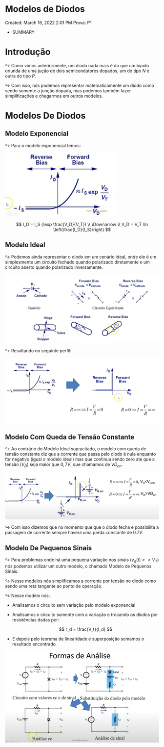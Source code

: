 # Modelos de Diodos

Created: March 16, 2022 2:01 PM
Prova: P1

- SUMMARY
    
    

# Introdução

$\hookrightarrow$ Como vimos anteriormente, um diodo nada mais é do que um bipolo oriunda de uma jução de dois semicondutores dopados, um do tipo $N$ e outra do tipo $P$.

$\hookrightarrow$ Com isso, nós podemos representar matematicamente um diodo como sendo somente a junção dopada, mas podemos também fazer simplificações e chegarmos em outros modelos. 

# Modelos De Diodos

## Modelo Exponencial

$\hookrightarrow$ Para o modelo exponencial temos:

![Screen Shot 2022-03-23 at 4.19.17 PM.png](Modelos%20de%20Diodos%201d96f21a3964461ea9c42b794eae6be4/Screen_Shot_2022-03-23_at_4.19.17_PM.png)

$$
I_D = I_S (\exp \frac{V_D}{V_T}) \\ \Downarrow \\ V_D = V_T \ln \left(\frac{I_D}{I_S}\right)
$$

## Modelo Ideal

$\hookrightarrow$ Podemos ainda representar o diodo em um cenário ideal, onde ele é um simplesmente um circuito fechado quando polarizado diretamente e um circuito aberto quando polarizado inversamente.

![Screen Shot 2022-03-23 at 4.24.32 PM.png](Modelos%20de%20Diodos%201d96f21a3964461ea9c42b794eae6be4/Screen_Shot_2022-03-23_at_4.24.32_PM.png)

$\hookrightarrow$ Resultando no seguinte perfil:

![Screen Shot 2022-03-23 at 4.25.51 PM.png](Modelos%20de%20Diodos%201d96f21a3964461ea9c42b794eae6be4/Screen_Shot_2022-03-23_at_4.25.51_PM.png)

## Modelo Com Queda de Tensão Constante

$\hookrightarrow$ Ao contrário do Modelo Ideal supracitado, o modelo com queda de tensão constante diz que a corrente que passa pelo diodo é nula enquanto for negativo (igual o modelo ideal) mas que continua sendo zero até que a tensão ($V_D$) seja maior que $0, 7 V$, que chamamos de $VD_{on}$.

![Screen Shot 2022-03-23 at 4.38.29 PM.png](Modelos%20de%20Diodos%201d96f21a3964461ea9c42b794eae6be4/Screen_Shot_2022-03-23_at_4.38.29_PM.png)

$\hookrightarrow$ Com isso dizemos que no momento que que o diodo fecha e possibilita a passagem de corrente sempre haverá uma perda constante de $0.7V$.

## Modelo De Pequenos Sinais

$\hookrightarrow$ Para problemas onde há uma pequena variação nos sinais $(v_d(t) << V_T)$ nós podemos utilizar um outro modelo, o chamado Modelo de Pequenos Sinais.

$\hookrightarrow$ Nesse modelos nós simplificamos a corrente por tensão no diodo como sendo uma reta tangente ao ponto de operação.

$\hookrightarrow$ Nesse modelo nós:

- Analisamos o circuito sem variação pelo modelo exponencial
- Analisamos o circuito  somente com a variação e trocando os diodos por resistências dadas por:
    
    $$
    r_d = \frac{V_t}{I_d}
    $$
    
- E depois pelo teorema de linearidade e superposição somamos o resultado encontrado

![Screen Shot 2022-03-25 at 3.50.05 PM.png](Modelos%20de%20Diodos%201d96f21a3964461ea9c42b794eae6be4/Screen_Shot_2022-03-25_at_3.50.05_PM.png)